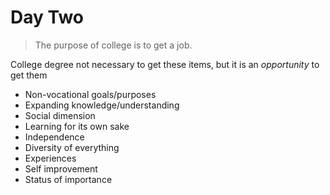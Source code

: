 # Day Two

>The purpose of college is to get a job.

College degree not necessary to get these items, but it is an *opportunity* to get them
- Non-vocational goals/purposes
- Expanding knowledge/understanding
- Social dimension
- Learning for its own sake
- Independence
- Diversity of everything
- Experiences
- Self improvement
- Status of importance

